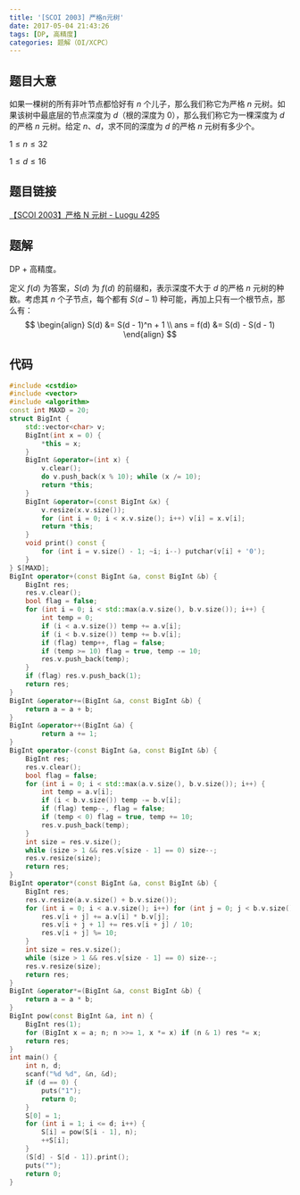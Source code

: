 ```yaml
---
title: '[SCOI 2003] 严格n元树'
date: 2017-05-04 21:43:26
tags: [DP, 高精度]
categories: 题解（OI/XCPC）
---
```


## 题目大意

如果一棵树的所有非叶节点都恰好有 $n$ 个儿子，那么我们称它为严格 $n$ 元树。如果该树中最底层的节点深度为 $d$（根的深度为 $0$），那么我们称它为一棵深度为 $d$ 的严格 $n$ 元树。给定 $n$、$d$，求不同的深度为 $d$ 的严格 $n$ 元树有多少个。

$1 \leqslant n \leqslant 32$

$1 \leqslant d \leqslant 16$

## 题目链接

[【SCOI 2003】严格 N 元树 - Luogu 4295](https://www.luogu.com.cn/problem/P4295)

<!-- more -->

## 题解

DP + 高精度。

定义 $f(d)$ 为答案，$S(d)$ 为 $f(d)$ 的前缀和，表示深度不大于 $d$ 的严格 $n$ 元树的种数。考虑其 $n$ 个子节点，每个都有 $S(d - 1)$ 种可能，再加上只有一个根节点，那么有：
$$
\begin{align}
S(d) &= S(d - 1)^n + 1 \\
ans = f(d) &= S(d) - S(d - 1)
\end{align}
$$

## 代码

```c++
#include <cstdio>
#include <vector>
#include <algorithm>
const int MAXD = 20;
struct BigInt {
    std::vector<char> v;
    BigInt(int x = 0) {
        *this = x;
    }
    BigInt &operator=(int x) {
        v.clear();
        do v.push_back(x % 10); while (x /= 10);
        return *this;
    }
    BigInt &operator=(const BigInt &x) {
        v.resize(x.v.size());
        for (int i = 0; i < x.v.size(); i++) v[i] = x.v[i];
        return *this;
    }
    void print() const {
        for (int i = v.size() - 1; ~i; i--) putchar(v[i] + '0');
    }
} S[MAXD];
BigInt operator+(const BigInt &a, const BigInt &b) {
    BigInt res;
    res.v.clear();
    bool flag = false;
    for (int i = 0; i < std::max(a.v.size(), b.v.size()); i++) {
        int temp = 0;
        if (i < a.v.size()) temp += a.v[i];
        if (i < b.v.size()) temp += b.v[i];
        if (flag) temp++, flag = false;
        if (temp >= 10) flag = true, temp -= 10;
        res.v.push_back(temp);
    }
    if (flag) res.v.push_back(1);
    return res;
}
BigInt &operator+=(BigInt &a, const BigInt &b) {
    return a = a + b;
}
BigInt &operator++(BigInt &a) {
        return a += 1;
}
BigInt operator-(const BigInt &a, const BigInt &b) {
    BigInt res;
    res.v.clear();
    bool flag = false;
    for (int i = 0; i < std::max(a.v.size(), b.v.size()); i++) {
        int temp = a.v[i];
        if (i < b.v.size()) temp -= b.v[i];
        if (flag) temp--, flag = false;
        if (temp < 0) flag = true, temp += 10;
        res.v.push_back(temp);
    }
    int size = res.v.size();
    while (size > 1 && res.v[size - 1] == 0) size--;
    res.v.resize(size);
    return res;
}
BigInt operator*(const BigInt &a, const BigInt &b) {
    BigInt res;
    res.v.resize(a.v.size() + b.v.size());
    for (int i = 0; i < a.v.size(); i++) for (int j = 0; j < b.v.size(); j++) {
        res.v[i + j] += a.v[i] * b.v[j];
        res.v[i + j + 1] += res.v[i + j] / 10;
        res.v[i + j] %= 10;
    }
    int size = res.v.size();
    while (size > 1 && res.v[size - 1] == 0) size--;
    res.v.resize(size);
    return res;
}
BigInt &operator*=(BigInt &a, const BigInt &b) {
    return a = a * b;
}
BigInt pow(const BigInt &a, int n) {
    BigInt res(1);
    for (BigInt x = a; n; n >>= 1, x *= x) if (n & 1) res *= x;
    return res;
}
int main() {
    int n, d;
    scanf("%d %d", &n, &d);
    if (d == 0) {
        puts("1");
        return 0;
    }
    S[0] = 1;
    for (int i = 1; i <= d; i++) {
        S[i] = pow(S[i - 1], n);
        ++S[i];
    }
    (S[d] - S[d - 1]).print();
    puts("");
    return 0;
}
```